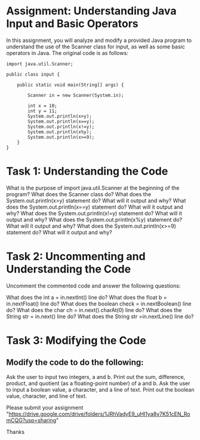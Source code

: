 # Assignment: Understanding Java Input and Basic Operators
In this assignment, you will analyze and modify a provided Java program to understand the use of the Scanner class for input, as well as some basic operators in Java. The original code is as follows:

```
import java.util.Scanner;

public class input {

    public static void main(String[] args) {

        Scanner in = new Scanner(System.in);

        int x = 10;
        int y = 11;
        System.out.println(x>y);
        System.out.println(x==y);
        System.out.println(x!=y);
        System.out.println(x%y);
        System.out.println(x>=9);
    }
}
```
# Task 1: Understanding the Code
What is the purpose of import java.util.Scanner at the beginning of the program?
What does the Scanner class do?
What does the System.out.println(x>y) statement do? What will it output and why?
What does the System.out.println(x==y) statement do? What will it output and why?
What does the System.out.println(x!=y) statement do? What will it output and why?
What does the System.out.println(x%y) statement do? What will it output and why?
What does the System.out.println(x>=9) statement do? What will it output and why?
# Task 2: Uncommenting and Understanding the Code
Uncomment the commented code and answer the following questions:

What does the int a = in.nextInt() line do?
What does the float b = in.nextFloat() line do?
What does the boolean check = in.nextBoolean() line do?
What does the char ch = in.next().charAt(0) line do?
What does the String str = in.next() line do?
What does the String str =in.nextLine() line do?
# Task 3: Modifying the Code
## Modify the code to do the following:

Ask the user to input two integers, a and b.
Print out the sum, difference, product, and quotient (as a floating-point number) of a and b.
Ask the user to input a boolean value, a character, and a line of text.
Print out the boolean value, character, and line of text.

Please submit your assignment "https://drive.google.com/drive/folders/1JRhVadyE9_uHI1ya8y7K51cEN_RomCQG?usp=sharing" 

Thanks